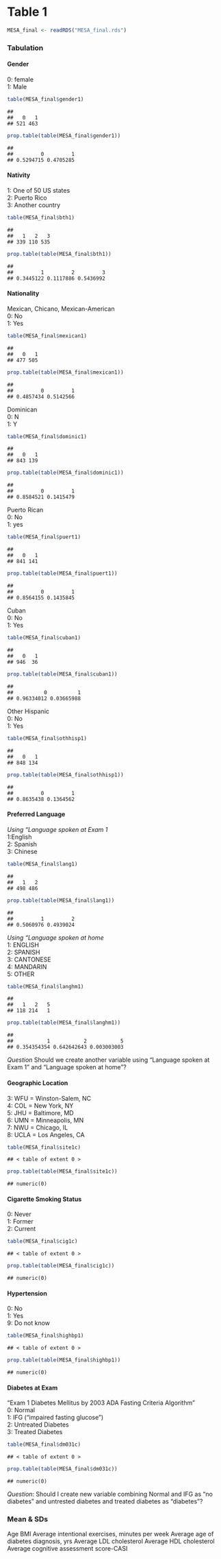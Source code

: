 Table 1
================

``` r
MESA_final <- readRDS("MESA_final.rds")
```

### Tabulation

#### Gender

0: female  
1: Male

``` r
table(MESA_final$gender1)
```

    ## 
    ##   0   1 
    ## 521 463

``` r
prop.table(table(MESA_final$gender1))
```

    ## 
    ##         0         1 
    ## 0.5294715 0.4705285

#### Nativity

1: One of 50 US states  
2: Puerto Rico  
3: Another country

``` r
table(MESA_final$bth1)
```

    ## 
    ##   1   2   3 
    ## 339 110 535

``` r
prop.table(table(MESA_final$bth1))
```

    ## 
    ##         1         2         3 
    ## 0.3445122 0.1117886 0.5436992

#### Nationality

Mexican, Chicano, Mexican-American  
0: No  
1: Yes

``` r
table(MESA_final$mexican1)
```

    ## 
    ##   0   1 
    ## 477 505

``` r
prop.table(table(MESA_final$mexican1))
```

    ## 
    ##         0         1 
    ## 0.4857434 0.5142566

Dominican  
0: N  
1: Y

``` r
table(MESA_final$dominic1)
```

    ## 
    ##   0   1 
    ## 843 139

``` r
prop.table(table(MESA_final$dominic1))
```

    ## 
    ##         0         1 
    ## 0.8584521 0.1415479

Puerto Rican  
0: No  
1: yes

``` r
table(MESA_final$puert1)
```

    ## 
    ##   0   1 
    ## 841 141

``` r
prop.table(table(MESA_final$puert1))
```

    ## 
    ##         0         1 
    ## 0.8564155 0.1435845

Cuban  
0: No  
1: Yes

``` r
table(MESA_final$cuban1)
```

    ## 
    ##   0   1 
    ## 946  36

``` r
prop.table(table(MESA_final$cuban1))
```

    ## 
    ##          0          1 
    ## 0.96334012 0.03665988

Other Hispanic  
0: No  
1: Yes

``` r
table(MESA_final$othhisp1)
```

    ## 
    ##   0   1 
    ## 848 134

``` r
prop.table(table(MESA_final$othhisp1))
```

    ## 
    ##         0         1 
    ## 0.8635438 0.1364562

#### Preferred Language

*Using “Language spoken at Exam 1*  
1:English  
2: Spanish  
3: Chinese

``` r
table(MESA_final$lang1)
```

    ## 
    ##   1   2 
    ## 498 486

``` r
prop.table(table(MESA_final$lang1))
```

    ## 
    ##         1         2 
    ## 0.5060976 0.4939024

*Using “Language spoken at home*  
1: ENGLISH  
2: SPANISH  
3: CANTONESE  
4: MANDARIN  
5: OTHER

``` r
table(MESA_final$langhm1)
```

    ## 
    ##   1   2   5 
    ## 118 214   1

``` r
prop.table(table(MESA_final$langhm1))
```

    ## 
    ##           1           2           5 
    ## 0.354354354 0.642642643 0.003003003

*Question* Should we create another variable using “Language spoken at
Exam 1” and “Language spoken at home”?

#### Geographic Location

3: WFU = Winston-Salem, NC  
4: COL = New York, NY  
5: JHU = Baltimore, MD  
6: UMN = Minneapolis, MN  
7: NWU = Chicago, IL  
8: UCLA = Los Angeles, CA

``` r
table(MESA_final$site1c)
```

    ## < table of extent 0 >

``` r
prop.table(table(MESA_final$site1c))
```

    ## numeric(0)

#### Cigarette Smoking Status

0: Never  
1: Former  
2: Current

``` r
table(MESA_final$cig1c)
```

    ## < table of extent 0 >

``` r
prop.table(table(MESA_final$cig1c))
```

    ## numeric(0)

#### Hypertension

0: No  
1: Yes  
9: Do not know

``` r
table(MESA_final$highbp1)
```

    ## < table of extent 0 >

``` r
prop.table(table(MESA_final$highbp1))
```

    ## numeric(0)

#### Diabetes at Exam

“Exam 1 Diabetes Mellitus by 2003 ADA Fasting Criteria Algorithm”  
0: Normal  
1: IFG (“impaired fasting glucose”)  
2: Untreated Diabetes  
3: Treated Diabetes

``` r
table(MESA_final$dm031c)
```

    ## < table of extent 0 >

``` r
prop.table(table(MESA_final$dm031c))
```

    ## numeric(0)

*Question*: Should I create new variable combining Normal and IFG as “no
diabetes” and untrested diabetes and treated diabetes as “diabetes”?

### Mean & SDs

Age BMI Average intentional exercises, minutes per week Average age of
diabetes diagnosis, yrs Average LDL cholesterol Average HDL cholesterol
Average cognitive assessment score-CASI
